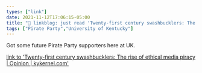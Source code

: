 ```yaml
---
types: ["link"]
date: 2021-11-12T17:06:15-05:00
title: "🔗 linkblog: just read 'Twenty-first century swashbucklers: The rise of ethical media piracy | Opinion | kykernel.com'"
tags: ["Pirate Party","University of Kentucky"]
---
```

Got some future Pirate Party supporters here at UK.
 
[link to 'Twenty-first century swashbucklers: The rise of ethical media piracy | Opinion | kykernel.com'](http://www.kykernel.com/opinion/twenty-first-century-swashbucklers-the-rise-of-ethical-media-piracy/article_58ffa64c-4383-11ec-8533-cfc32454763c.html)
